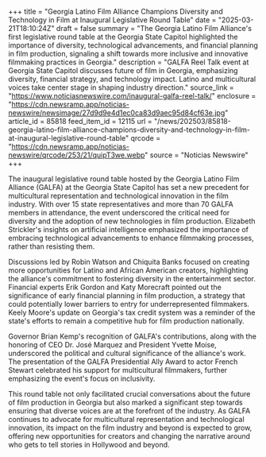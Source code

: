 +++
title = "Georgia Latino Film Alliance Champions Diversity and Technology in Film at Inaugural Legislative Round Table"
date = "2025-03-21T18:10:24Z"
draft = false
summary = "The Georgia Latino Film Alliance's first legislative round table at the Georgia State Capitol highlighted the importance of diversity, technological advancements, and financial planning in film production, signaling a shift towards more inclusive and innovative filmmaking practices in Georgia."
description = "GALFA Reel Talk event at Georgia State Capitol discusses future of film in Georgia, emphasizing diversity, financial strategy, and technology impact. Latino and multicultural voices take center stage in shaping industry direction."
source_link = "https://www.noticiasnewswire.com/inaugural-galfa-reel-talk/"
enclosure = "https://cdn.newsramp.app/noticias-newswire/newsimage/27d9d9e4d1ec0ca83d9aec95d84cf63e.jpg"
article_id = 85818
feed_item_id = 12115
url = "/news/202503/85818-georgia-latino-film-alliance-champions-diversity-and-technology-in-film-at-inaugural-legislative-round-table"
qrcode = "https://cdn.newsramp.app/noticias-newswire/qrcode/253/21/quipT3we.webp"
source = "Noticias Newswire"
+++

<p>The inaugural legislative round table hosted by the Georgia Latino Film Alliance (GALFA) at the Georgia State Capitol has set a new precedent for multicultural representation and technological innovation in the film industry. With over 15 state representatives and more than 70 GALFA members in attendance, the event underscored the critical need for diversity and the adoption of new technologies in film production. Elizabeth Strickler's insights on artificial intelligence emphasized the importance of embracing technological advancements to enhance filmmaking processes, rather than resisting them.</p><p>Discussions led by Robin Watson and Chiquita Banks focused on creating more opportunities for Latino and African American creators, highlighting the alliance's commitment to fostering diversity in the entertainment sector. Financial experts Erik Gordon and Katy Morecraft pointed out the significance of early financial planning in film production, a strategy that could potentially lower barriers to entry for underrepresented filmmakers. Keely Moore's update on Georgia's tax credit system was a reminder of the state's efforts to remain a competitive hub for film production nationally.</p><p>Governor Brian Kemp's recognition of GALFA's contributions, along with the honoring of CEO Dr. José Marquez and President Yvette Moise, underscored the political and cultural significance of the alliance's work. The presentation of the GALFA Presidential Ally Award to actor French Stewart celebrated his support for multicultural filmmakers, further emphasizing the event's focus on inclusivity.</p><p>This round table not only facilitated crucial conversations about the future of film production in Georgia but also marked a significant step towards ensuring that diverse voices are at the forefront of the industry. As GALFA continues to advocate for multicultural representation and technological innovation, its impact on the film industry and beyond is expected to grow, offering new opportunities for creators and changing the narrative around who gets to tell stories in Hollywood and beyond.</p>